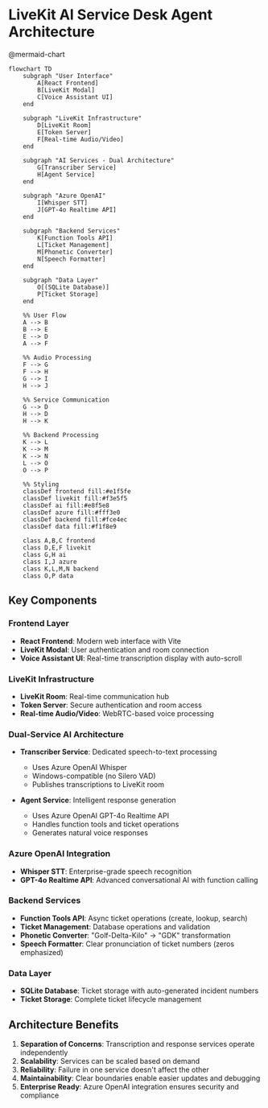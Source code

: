 # LiveKit AI Service Desk Agent Architecture

@mermaid-chart

```mermaid
flowchart TD
    subgraph "User Interface"
        A[React Frontend]
        B[LiveKit Modal]
        C[Voice Assistant UI]
    end

    subgraph "LiveKit Infrastructure"
        D[LiveKit Room]
        E[Token Server]
        F[Real-time Audio/Video]
    end

    subgraph "AI Services - Dual Architecture"
        G[Transcriber Service]
        H[Agent Service]
    end

    subgraph "Azure OpenAI"
        I[Whisper STT]
        J[GPT-4o Realtime API]
    end

    subgraph "Backend Services"
        K[Function Tools API]
        L[Ticket Management]
        M[Phonetic Converter]
        N[Speech Formatter]
    end

    subgraph "Data Layer"
        O[(SQLite Database)]
        P[Ticket Storage]
    end

    %% User Flow
    A --> B
    B --> E
    E --> D
    A --> F

    %% Audio Processing
    F --> G
    F --> H
    G --> I
    H --> J

    %% Service Communication
    G --> D
    H --> D
    H --> K

    %% Backend Processing
    K --> L
    K --> M
    K --> N
    L --> O
    O --> P

    %% Styling
    classDef frontend fill:#e1f5fe
    classDef livekit fill:#f3e5f5
    classDef ai fill:#e8f5e8
    classDef azure fill:#fff3e0
    classDef backend fill:#fce4ec
    classDef data fill:#f1f8e9

    class A,B,C frontend
    class D,E,F livekit
    class G,H ai
    class I,J azure
    class K,L,M,N backend
    class O,P data
```

## Key Components

### Frontend Layer
- **React Frontend**: Modern web interface with Vite
- **LiveKit Modal**: User authentication and room connection
- **Voice Assistant UI**: Real-time transcription display with auto-scroll

### LiveKit Infrastructure
- **LiveKit Room**: Real-time communication hub
- **Token Server**: Secure authentication and room access
- **Real-time Audio/Video**: WebRTC-based voice processing

### Dual-Service AI Architecture
- **Transcriber Service**: Dedicated speech-to-text processing
  - Uses Azure OpenAI Whisper
  - Windows-compatible (no Silero VAD)
  - Publishes transcriptions to LiveKit room

- **Agent Service**: Intelligent response generation
  - Uses Azure OpenAI GPT-4o Realtime API
  - Handles function tools and ticket operations
  - Generates natural voice responses

### Azure OpenAI Integration
- **Whisper STT**: Enterprise-grade speech recognition
- **GPT-4o Realtime API**: Advanced conversational AI with function calling

### Backend Services
- **Function Tools API**: Async ticket operations (create, lookup, search)
- **Ticket Management**: Database operations and validation
- **Phonetic Converter**: "Golf-Delta-Kilo" → "GDK" transformation
- **Speech Formatter**: Clear pronunciation of ticket numbers (zeros emphasized)

### Data Layer
- **SQLite Database**: Ticket storage with auto-generated incident numbers
- **Ticket Storage**: Complete ticket lifecycle management

## Architecture Benefits

1. **Separation of Concerns**: Transcription and response services operate independently
2. **Scalability**: Services can be scaled based on demand
3. **Reliability**: Failure in one service doesn't affect the other
4. **Maintainability**: Clear boundaries enable easier updates and debugging
5. **Enterprise Ready**: Azure OpenAI integration ensures security and compliance

